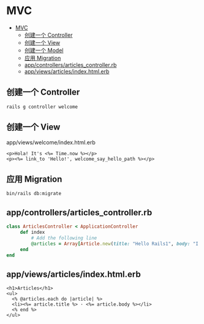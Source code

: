 # MVC

- [MVC](#mvc)
  - [创建一个 Controller](#创建一个-controller)
  - [创建一个 View](#创建一个-view)
  - [创建一个 Model](#创建一个-model)
  - [应用 Migration](#应用-migration)
  - [app/controllers/articles_controller.rb](#appcontrollersarticles_controllerrb)
  - [app/views/articles/index.html.erb](#appviewsarticlesindexhtmlerb)

## 创建一个 Controller

```shell
rails g controller welcome
```

## 创建一个 View

app/views/welcome/index.html.erb

```erb
<p>Hola! It's <%= Time.now %></p>
<p><%= link_to 'Hello!', welcome_say_hello_path %></p>
```

## 应用 Migration

```shell
bin/rails db:migrate
```

## app/controllers/articles_controller.rb

```ruby
class ArticlesController < ApplicationController
     def index
         # Add the following line
         @articles = Array[Article.new(title: "Hello Rails1", body: "I am on Rails!"), Article.new(title: "Hello Rails2", body: "I am on Rails!")]
     end
end
```

## app/views/articles/index.html.erb

```erb
<h1>Articles</h1>
<ul>
  <% @articles.each do |article| %>
  <li><%= article.title %> · <%= article.body %></li>
  <% end %>
</ul>
```

